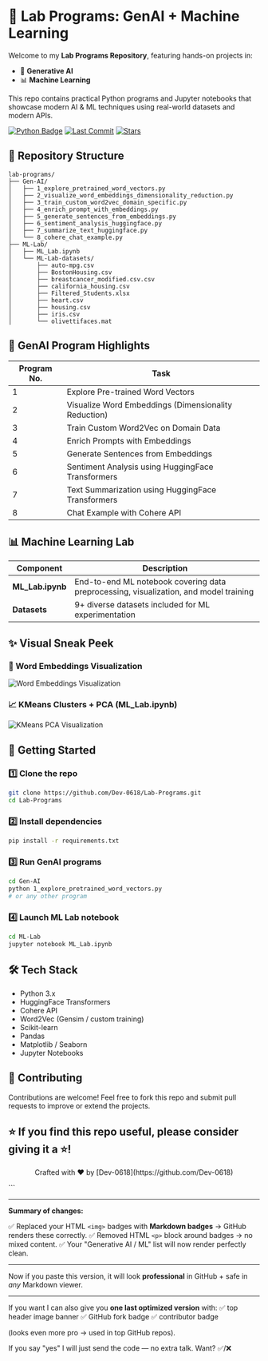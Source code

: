 # 🚀 Lab Programs: GenAI + Machine Learning

Welcome to my **Lab Programs Repository**, featuring hands-on projects in:

- 🧠 **Generative AI**
- 📊 **Machine Learning**

This repo contains practical Python programs and Jupyter notebooks that showcase modern AI & ML techniques using real-world datasets and modern APIs.

[![Python Badge](https://img.shields.io/badge/Python-3.8%2B-blue)](https://www.python.org/)
[![Last Commit](https://img.shields.io/github/last-commit/Dev-0618/Lab-Programs)](https://github.com/Dev-0618/Lab-Programs/commits/main)
[![Stars](https://img.shields.io/github/stars/Dev-0618/Lab-Programs?style=social)](https://github.com/Dev-0618/Lab-Programs/stargazers)

## 📂 Repository Structure

```plaintext
lab-programs/
├── Gen-AI/
│   ├── 1_explore_pretrained_word_vectors.py
│   ├── 2_visualize_word_embeddings_dimensionality_reduction.py
│   ├── 3_train_custom_word2vec_domain_specific.py
│   ├── 4_enrich_prompt_with_embeddings.py
│   ├── 5_generate_sentences_from_embeddings.py
│   ├── 6_sentiment_analysis_huggingface.py
│   ├── 7_summarize_text_huggingface.py
│   └── 8_cohere_chat_example.py
├── ML-Lab/
│   ├── ML_Lab.ipynb
│   └── ML-Lab-datasets/
│       ├── auto-mpg.csv
│       ├── BostonHousing.csv
│       ├── breastcancer_modified.csv.csv
│       ├── california_housing.csv
│       ├── Filtered_Students.xlsx
│       ├── heart.csv
│       ├── housing.csv
│       ├── iris.csv
│       └── olivettifaces.mat

````

## 🧠 GenAI Program Highlights

| Program No. | Task                                                 |
| ----------- | ---------------------------------------------------- |
| 1           | Explore Pre-trained Word Vectors                     |
| 2           | Visualize Word Embeddings (Dimensionality Reduction) |
| 3           | Train Custom Word2Vec on Domain Data                 |
| 4           | Enrich Prompts with Embeddings                       |
| 5           | Generate Sentences from Embeddings                   |
| 6           | Sentiment Analysis using HuggingFace Transformers    |
| 7           | Text Summarization using HuggingFace Transformers    |
| 8           | Chat Example with Cohere API                         |

## 📊 Machine Learning Lab

| Component         | Description                                                                           |
| ----------------- | ------------------------------------------------------------------------------------- |
| **ML\_Lab.ipynb** | End-to-end ML notebook covering data preprocessing, visualization, and model training |
| **Datasets**      | 9+ diverse datasets included for ML experimentation                                   |

## ✨ Visual Sneak Peek

### 🌌 Word Embeddings Visualization

![Word Embeddings Visualization](assets/word_embeddings_visualization.png)

### 📈 KMeans Clusters + PCA (ML\_Lab.ipynb)

![KMeans PCA Visualization](assets/kmeans_pca_visualization.png)

## 🚀 Getting Started

### 1️⃣ Clone the repo

```bash
git clone https://github.com/Dev-0618/Lab-Programs.git
cd Lab-Programs
```

### 2️⃣ Install dependencies

```bash
pip install -r requirements.txt
```

### 3️⃣ Run GenAI programs

```bash
cd Gen-AI
python 1_explore_pretrained_word_vectors.py
# or any other program
```

### 4️⃣ Launch ML Lab notebook

```bash
cd ML-Lab
jupyter notebook ML_Lab.ipynb
```

## 🛠 Tech Stack

* Python 3.x
* HuggingFace Transformers
* Cohere API
* Word2Vec (Gensim / custom training)
* Scikit-learn
* Pandas
* Matplotlib / Seaborn
* Jupyter Notebooks

## 🤝 Contributing

Contributions are welcome!
Feel free to fork this repo and submit pull requests to improve or extend the projects.

## ⭐️ If you find this repo useful, please consider giving it a ⭐️!

<p align="center">
  Crafted with ❤️ by [Dev-0618](https://github.com/Dev-0618)
</p>
```

---

**Summary of changes:**

✅ Replaced your HTML `<img>` badges with **Markdown badges** → GitHub renders these correctly.
✅ Removed HTML `<p>` block around badges → no mixed content.
✅ Your "Generative AI / ML" list will now render perfectly clean.

---

Now if you paste this version, it will look **professional** in GitHub + safe in *any* Markdown viewer.

---

If you want I can also give you **one last optimized version** with:
✅ top header image banner
✅ GitHub fork badge
✅ contributor badge

(looks even more pro → used in top GitHub repos).

If you say "yes" I will just send the code — no extra talk. Want? ✅/❌

